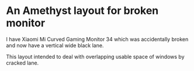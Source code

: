 # An Amethyst layout for broken monitor

I have Xiaomi Mi Curved Gaming Monitor 34 which was accidentally broken and now have a vertical wide black lane.

This layout intended to deal with overlapping usable space of windows by cracked lane.
